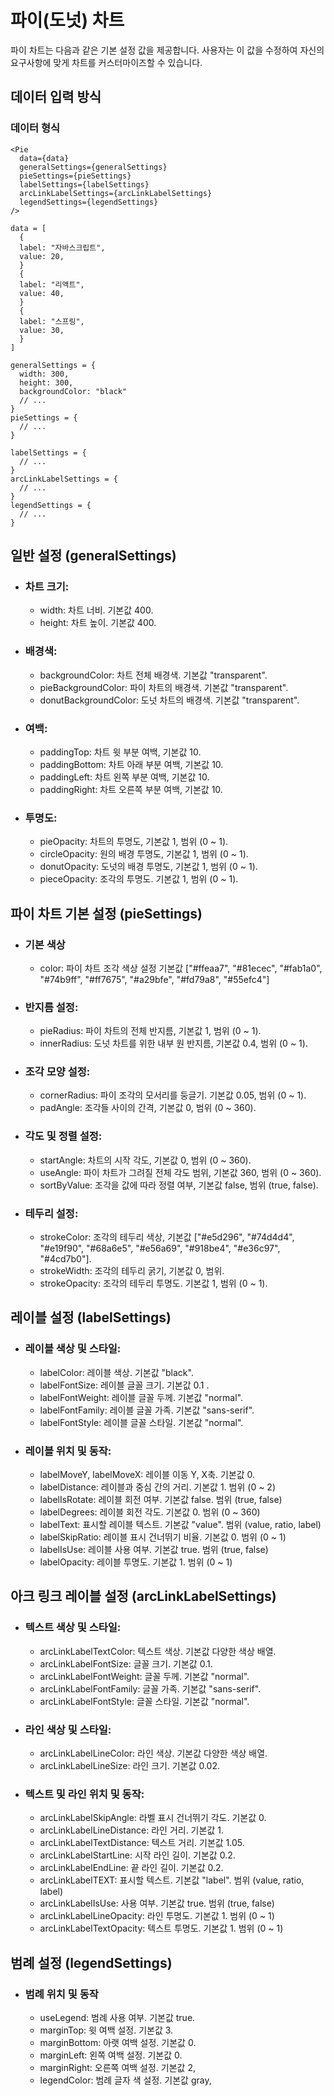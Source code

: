# 파이(도넛) 차트

파이 차트는 다음과 같은 기본 설정 값을 제공합니다. 사용자는 이 값을 수정하여 자신의 요구사항에 맞게 차트를 커스터마이즈할 수 있습니다.

## 데이터 입력 방식

### 데이터 형식

```
<Pie
  data={data}
  generalSettings={generalSettings}
  pieSettings={pieSettings}
  labelSettings={labelSettings}
  arcLinkLabelSettings={arcLinkLabelSettings}
  legendSettings={legendSettings}
/>
```

```
data = [
  {
  label: "자바스크립트",
  value: 20,
  }
  {
  label: "리액트",
  value: 40,
  }
  {
  label: "스프링",
  value: 30,
  }
]
```

```
generalSettings = {
  width: 300,
  height: 300,
  backgroundColor: "black"
  // ...
}
pieSettings = {
  // ...
}

labelSettings = {
  // ...
}
arcLinkLabelSettings = {
  // ...
}
legendSettings = {
  // ...
}
```

## 일반 설정 (generalSettings)

- ### 차트 크기:
  - width: 차트 너비. 기본값 400.
  - height: 차트 높이. 기본값 400.
- ### 배경색:
  - backgroundColor: 차트 전체 배경색. 기본값 "transparent".
  - pieBackgroundColor: 파이 차트의 배경색. 기본값 "transparent".
  - donutBackgroundColor: 도넛 차트의 배경색. 기본값 "transparent".
- ### 여백:
  - paddingTop: 차트 윗 부분 여백, 기본값 10.
  - paddingBottom: 차트 아래 부분 여백, 기본값 10.
  - paddingLeft: 차트 왼쪽 부분 여백, 기본값 10.
  - paddingRight: 차트 오른쪽 부분 여백, 기본값 10.
- ### 투명도:
  - pieOpacity: 차트의 투명도, 기본값 1, 범위 (0 ~ 1).
  - circleOpacity: 원의 배경 투명도, 기본값 1, 범위 (0 ~ 1).
  - donutOpacity: 도넛의 배경 투명도, 기본값 1, 범위 (0 ~ 1).
  - pieceOpacity: 조각의 투명도. 기본값 1, 범위 (0 ~ 1).

## 파이 차트 기본 설정 (pieSettings)

- ### 기본 색상

  - color: 파이 차트 조각 색상 설정 기본값 ["#ffeaa7", "#81ecec", "#fab1a0", "#74b9ff", "#ff7675", "#a29bfe", "#fd79a8", "#55efc4"]

- ### 반지름 설정:
  - pieRadius: 파이 차트의 전체 반지름, 기본값 1, 범위 (0 ~ 1).
  - innerRadius: 도넛 차트를 위한 내부 원 반지름, 기본값 0.4, 범위 (0 ~ 1).
- ### 조각 모양 설정:
  - cornerRadius: 파이 조각의 모서리를 둥글기. 기본값 0.05, 범위 (0 ~ 1).
  - padAngle: 조각들 사이의 간격, 기본값 0, 범위 (0 ~ 360).
- ### 각도 및 정렬 설정:
  - startAngle: 차트의 시작 각도, 기본값 0, 범위 (0 ~ 360).
  - useAngle: 파이 차트가 그려질 전체 각도 범위, 기본값 360, 범위 (0 ~ 360).
  - sortByValue: 조각을 값에 따라 정렬 여부, 기본값 false, 범위 (true, false).
- ### 테두리 설정:
  - strokeColor: 조각의 테두리 색상, 기본값 ["#e5d296", "#74d4d4", "#e19f90", "#68a6e5", "#e56a69", "#918be4", "#e36c97", "#4cd7b0"].
  - strokeWidth: 조각의 테두리 굵기, 기본값 0, 범위.
  - strokeOpacity: 조각의 테두리 투명도. 기본값 1, 범위 (0 ~ 1).

## 레이블 설정 (labelSettings)

- ### 레이블 색상 및 스타일:
  - labelColor: 레이블 색상. 기본값 "black".
  - labelFontSize: 레이블 글꼴 크기. 기본값 0.1 .
  - labelFontWeight: 레이블 글꼴 두께. 기본값 "normal".
  - labelFontFamily: 레이블 글꼴 가족. 기본값 "sans-serif".
  - labelFontStyle: 레이블 글꼴 스타일. 기본값 "normal".
- ### 레이블 위치 및 동작:
  - labelMoveY, labelMoveX: 레이블 이동 Y, X축. 기본값 0.
  - labelDistance: 레이블과 중심 간의 거리. 기본값 1. 범위 (0 ~ 2)
  - labelIsRotate: 레이블 회전 여부. 기본값 false. 범위 (true, false)
  - labelDegrees: 레이블 회전 각도. 기본값 0. 범위 (0 ~ 360)
  - labelText: 표시할 레이블 텍스트. 기본값 "value". 범위 (value, ratio, label)
  - labelSkipRatio: 레이블 표시 건너뛰기 비율. 기본값 0. 범위 (0 ~ 1)
  - labelIsUse: 레이블 사용 여부. 기본값 true. 범위 (true, false)
  - labelOpacity: 레이블 투명도. 기본값 1. 범위 (0 ~ 1)

## 아크 링크 레이블 설정 (arcLinkLabelSettings)

- ### 텍스트 색상 및 스타일:
  - arcLinkLabelTextColor: 텍스트 색상. 기본값 다양한 색상 배열.
  - arcLinkLabelFontSize: 글꼴 크기. 기본값 0.1.
  - arcLinkLabelFontWeight: 글꼴 두께. 기본값 "normal".
  - arcLinkLabelFontFamily: 글꼴 가족. 기본값 "sans-serif".
  - arcLinkLabelFontStyle: 글꼴 스타일. 기본값 "normal".
- ### 라인 색상 및 스타일:
  - arcLinkLabelLineColor: 라인 색상. 기본값 다양한 색상 배열.
  - arcLinkLabelLineSize: 라인 크기. 기본값 0.02.
- ### 텍스트 및 라인 위치 및 동작:
  - arcLinkLabelSkipAngle: 라벨 표시 건너뛰기 각도. 기본값 0.
  - arcLinkLabelLineDistance: 라인 거리. 기본값 1.
  - arcLinkLabelTextDistance: 텍스트 거리. 기본값 1.05.
  - arcLinkLabelStartLine: 시작 라인 길이. 기본값 0.2.
  - arcLinkLabelEndLine: 끝 라인 길이. 기본값 0.2.
  - arcLinkLabelTEXT: 표시할 텍스트. 기본값 "label". 범위 (value, ratio, label)
  - arcLinkLabelIsUse: 사용 여부. 기본값 true. 범위 (true, false)
  - arcLinkLabelLineOpacity: 라인 투명도. 기본값 1. 범위 (0 ~ 1)
  - arcLinkLabelTextOpacity: 텍스트 투명도. 기본값 1. 범위 (0 ~ 1)

## 범례 설정 (legendSettings)

- ### 범례 위치 및 동작
  - useLegend: 범례 사용 여부. 기본값 true.
  - marginTop: 윗 여백 설정. 기본값 3.
  - marginBottom: 아랫 여백 설정. 기본값 0.
  - marginLeft: 왼쪽 여백 설정. 기본값 0.
  - marginRight: 오른쪽 여백 설정. 기본값 2,
  - legendColor: 범례 글자 색 설정. 기본값 gray,
